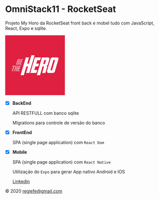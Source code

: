 # OmniStack11 - RocketSeat 

Projeto My Horo da RocketSeat front back e mobel tudo com JavaScript, React, Expo e sqlite.

![](mobile/assets/icon.png)


- [x] **BackEnd**
 
    API RESTFULL com banco sqlite
    
    MIgrations para controle de versão do banco
 
 - [x] **FrontEnd**
 
    SPA (single page application) com  ` React Dom ` 
 
 - [x] **Mobile**
 
    SPA (single page application) com  ` React Native `
    
    Utilização do ` Expo ` para gerar App nativo Android e IOS
    
    [Linkedin](https://www.linkedin.com/pulse/rocketseat-omnistack11-reginaldo-ferreira-silva/?published=t&trackingId=dhdTrxmfL%2FN0iXSFS3Uorw%3D%3D)


&copy; 2020  regiefe@gmail.com

